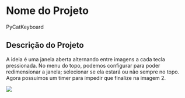 # Nome do Projeto 
PyCatKeyboard

## Descrição do Projeto
A ideia é uma janela aberta alternando entre imagens a cada tecla pressionada.
No menu do topo, podemos configurar para poder redimensionar a janela; selecionar se ela estará ou não sempre no topo.
Agora possuimos um timer para impedir que finalize na imagem 2.

![](https://raw.githubusercontent.com/josalesmj/pyCatKeyboard/master/bongocat.gif)